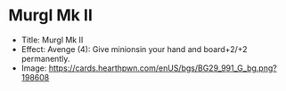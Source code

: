 # Murgl Mk II
- Title:  Murgl Mk II
- Effect:  Avenge (4): Give minionsin your hand and board+2/+2 permanently.
- Image:  https://cards.hearthpwn.com/enUS/bgs/BG29_991_G_bg.png?198608
